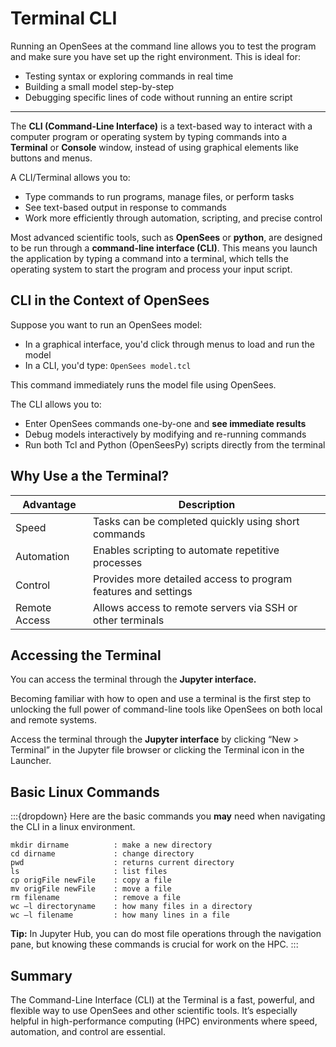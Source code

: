 # Terminal CLI

Running an OpenSees at the command line allows you to test the program and make sure you have set up the right environment. This is ideal for:

* Testing syntax or exploring commands in real time
* Building a small model step-by-step
* Debugging specific lines of code without running an entire script

---

The **CLI (Command-Line Interface)** is a text-based way to interact with a computer program or operating system by typing commands into a **Terminal** or **Console** window, instead of using graphical elements like buttons and menus. 

A CLI/Terminal  allows you to:

- Type commands to run programs, manage files, or perform tasks  
- See text-based output in response to commands  
- Work more efficiently through automation, scripting, and precise control


Most advanced scientific tools, such as **OpenSees** or **python**, are designed to be run through a **command-line interface (CLI)**. This means you launch the application by typing a command into a terminal, which tells the operating system to start the program and process your input script.

## CLI in the Context of OpenSees

Suppose you want to run an OpenSees model:
- In a graphical interface, you'd click through menus to load and run the model  
- In a CLI, you'd type: `OpenSees model.tcl`

This command immediately runs the model file using OpenSees.

The CLI allows you to:

- Enter OpenSees commands one-by-one and **see immediate results**
- Debug models interactively by modifying and re-running commands  
- Run both Tcl and Python (OpenSeesPy) scripts directly from the terminal


## Why Use a the Terminal?

| Advantage     | Description                                                               |
|--------------|---------------------------------------------------------------------------|
| Speed         | Tasks can be completed quickly using short commands                       |
| Automation    | Enables scripting to automate repetitive processes                        |
| Control       | Provides more detailed access to program features and settings            |
| Remote Access | Allows access to remote servers via SSH or other terminals                |

## Accessing the Terminal
You can access the terminal through the **Jupyter interface.**

Becoming familiar with how to open and use a terminal is the first step to unlocking the full power of command-line tools like OpenSees on both local and remote systems.

Access the terminal through the **Jupyter interface** by clicking “New > Terminal” in the Jupyter file browser or clicking the Terminal icon in the Launcher.

<div id="slideShow">
<script>
    addSlides("slideShow","../_static/TerminalRun/Slide","JPG",1,4)
</script>



## Basic Linux Commands

:::{dropdown} Here are the basic commands you **may** need when navigating the CLI in a linux environment.

```
mkdir dirname          : make a new directory
cd dirname             : change directory
pwd                    : returns current directory
ls                     : list files 
cp origFile newFile    : copy a file
mv origFile newFile    : move a file
rm filename            : remove a file
wc –l directoryname    : how many files in a directory 
wc –l filename         : how many lines in a file 
```

**Tip:** In Jupyter Hub, you can do most file operations through the navigation pane, but knowing these commands is crucial for work on the HPC.
:::
## Summary

The Command-Line Interface (CLI) at the Terminal is a fast, powerful, and flexible way to use OpenSees and other scientific tools. It’s especially helpful in high-performance computing (HPC) environments where speed, automation, and control are essential.


